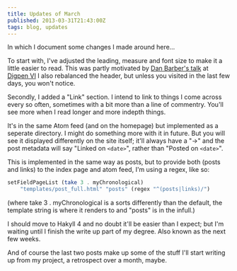 ```yaml
---
title: Updates of March
published: 2013-03-31T21:43:00Z
tags: blog, updates
---
```


In which I document some changes I made around here…

To start with, I've adjusted the leading, measure and font size to make it a little
easier to read. This was partly motivated by [Dan Barber's talk][talk] at [Digpen VI][]
I also rebalanced the header, but unless you visited in the last few days, you won't
notice.

Secondly, I added a "Link" section. I intend to link to things I come across every 
so often, sometimes with a bit more than a line of commentry. You'll see more when 
I read longer and more indepth things.

It's in the same Atom feed (and on the homepage) but implemented as a seperate
directory. I might do something more with it in future. But you will see it displayed 
differently on the site itself; it'll always have a "&rarr;" and the post metadata 
will say "Linked on `<date>`", rather than "Posted on `<date>`".

This is implemented in the same way as posts, but to provide both (posts and links)
to the index page and atom feed, I'm using a regex, like so:

```haskell
setFieldPageList (take 3 . myChronological) 
    "templates/post_full.html" "posts" (regex "^(posts|links)/")
```

(where take 3 . myChronological is a sorts differently than the default, the
template string is where it renders to and "posts" is in the infull.)

I should move to Hakyll 4 and no doubt it'll be easier than I expect; but I'm 
waiting until I finish the write up part of my degree. Also known as the next few 
weeks.

And of course the last two posts make up some of the stuff I'll start writing up
from my project, a retrospect over a month, maybe.

[talk]: https://speakerdeck.com/danbarber/design-eye-for-the-developer-guy
[Digpen VI]: /posts/digpen-vi.html

